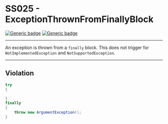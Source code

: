 # SS025 - ExceptionThrownFromFinallyBlock

[![Generic badge](https://img.shields.io/badge/Severity-Warning-yellow.svg)](https://shields.io/) [![Generic badge](https://img.shields.io/badge/CodeFix-No-lightgrey.svg)](https://shields.io/)

---

An exception is thrown from a `finally` block. This does not trigger for `NotImplementedException` and `NotSupportedException`.

---

## Violation
```cs
try 
{ 

} 
finally 
{ 
    throw new ArgumentException(); 
}
```